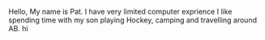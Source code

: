 Hello, My name is Pat. I have very limited computer exprience I like spending time with my son playing Hockey, camping and travelling around AB. 
hi 